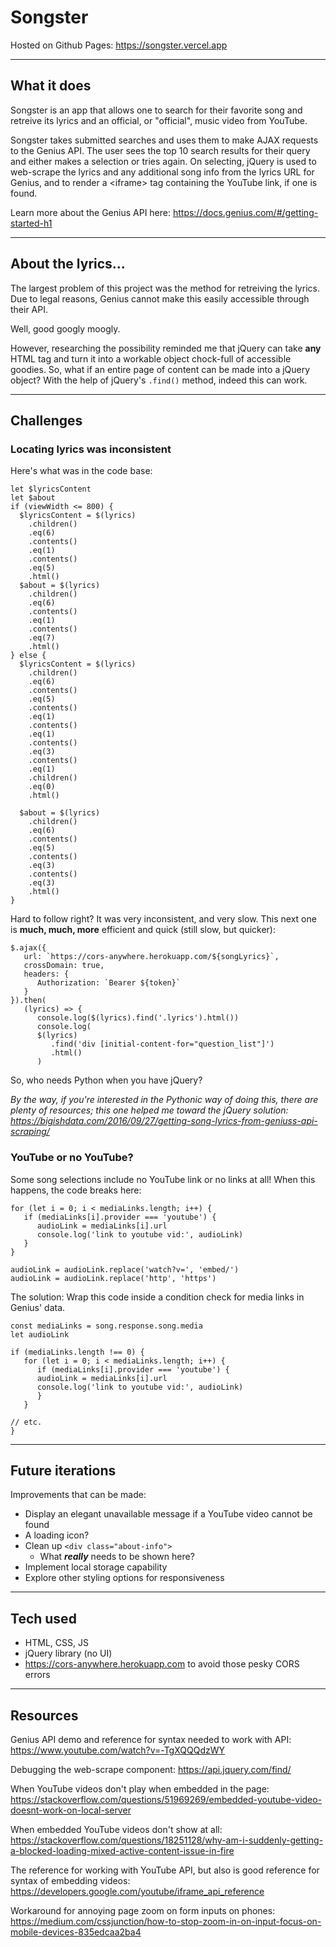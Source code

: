 # Songster

Hosted on Github Pages: <https://songster.vercel.app>

---

## What it does

Songster is an app that allows one to search for their favorite song and retreive its lyrics and an official, or "official", music video from YouTube.

Songster takes submitted searches and uses them to make AJAX requests to the Genius API. The user sees the top 10 search results for their query and either makes a selection or tries again. On selecting, jQuery is used to web-scrape the lyrics and any additional song info from the lyrics URL for Genius, and to render a \<iframe> tag containing the YouTube link, if one is found.

Learn more about the Genius API here:
<https://docs.genius.com/#/getting-started-h1>

---

## About the lyrics...

The largest problem of this project was the method for retreiving the lyrics. Due to legal reasons, Genius cannot make this easily accessible through their API.

Well, good googly moogly.

However, researching the possibility reminded me that jQuery can take **any** HTML tag and turn it into a workable object chock-full of accessible goodies. So, what if an entire page of content can be made into a jQuery object? With the help of jQuery's `.find()` method, indeed this can work.

---

## Challenges

### Locating lyrics was inconsistent

Here's what was in the code base:

```
let $lyricsContent
let $about
if (viewWidth <= 800) {
  $lyricsContent = $(lyrics)
    .children()
    .eq(6)
    .contents()
    .eq(1)
    .contents()
    .eq(5)
    .html()
  $about = $(lyrics)
    .children()
    .eq(6)
    .contents()
    .eq(1)
    .contents()
    .eq(7)
    .html()
} else {
  $lyricsContent = $(lyrics)
    .children()
    .eq(6)
    .contents()
    .eq(5)
    .contents()
    .eq(1)
    .contents()
    .eq(1)
    .contents()
    .eq(3)
    .contents()
    .eq(1)
    .children()
    .eq(0)
    .html()

  $about = $(lyrics)
    .children()
    .eq(6)
    .contents()
    .eq(5)
    .contents()
    .eq(3)
    .contents()
    .eq(3)
    .html()
}
```

Hard to follow right? It was very inconsistent, and very slow. This next one is **much, much, more** efficient and quick (still slow, but quicker):

```
$.ajax({
   url: `https://cors-anywhere.herokuapp.com/${songLyrics}`,
   crossDomain: true,
   headers: {
      Authorization: `Bearer ${token}`
   }
}).then(
   (lyrics) => {
      console.log($(lyrics).find('.lyrics').html())
      console.log(
      $(lyrics)
         .find('div [initial-content-for="question_list"]')
         .html()
      )
```

So, who needs Python when you have jQuery?

_By the way, if you're interested in the Pythonic way of doing this, there are plenty of resources; this one helped me toward the jQuery solution: <https://bigishdata.com/2016/09/27/getting-song-lyrics-from-geniuss-api-scraping/>_

### YouTube or no YouTube?

Some song selections include no YouTube link or no links at all! When this happens, the code breaks here:

```
for (let i = 0; i < mediaLinks.length; i++) {
   if (mediaLinks[i].provider === 'youtube') {
      audioLink = mediaLinks[i].url
      console.log('link to youtube vid:', audioLink)
   }
}

audioLink = audioLink.replace('watch?v=', 'embed/')
audioLink = audioLink.replace('http', 'https')
```

The solution: Wrap this code inside a condition check for media links in Genius' data.

```
const mediaLinks = song.response.song.media
let audioLink

if (mediaLinks.length !== 0) {
   for (let i = 0; i < mediaLinks.length; i++) {
      if (mediaLinks[i].provider === 'youtube') {
      audioLink = mediaLinks[i].url
      console.log('link to youtube vid:', audioLink)
      }
   }

// etc.
}

```

---

## Future iterations

Improvements that can be made:

- Display an elegant unavailable message if a YouTube video cannot be found
- A loading icon?
- Clean up `<div class="about-info">`
  - What **_really_** needs to be shown here?
- Implement local storage capability
- Explore other styling options for responsiveness

---

## Tech used

- HTML, CSS, JS
- jQuery library (no UI)
- <https://cors-anywhere.herokuapp.com> to avoid those pesky CORS errors

---

## Resources

Genius API demo and reference for syntax needed to work with API:
https://www.youtube.com/watch?v=-TgXQQQdzWY

Debugging the web-scrape component:
https://api.jquery.com/find/

When YouTube videos don't play when embedded in the page:
<https://stackoverflow.com/questions/51969269/embedded-youtube-video-doesnt-work-on-local-server>

When embedded YouTube videos don't show at all:
<https://stackoverflow.com/questions/18251128/why-am-i-suddenly-getting-a-blocked-loading-mixed-active-content-issue-in-fire>

The reference for working with YouTube API, but also is good reference for syntax of embedding videos:
<https://developers.google.com/youtube/iframe_api_reference>

Workaround for annoying page zoom on form inputs on phones:
<https://medium.com/cssjunction/how-to-stop-zoom-in-on-input-focus-on-mobile-devices-835edcaa2ba4>

```

```
